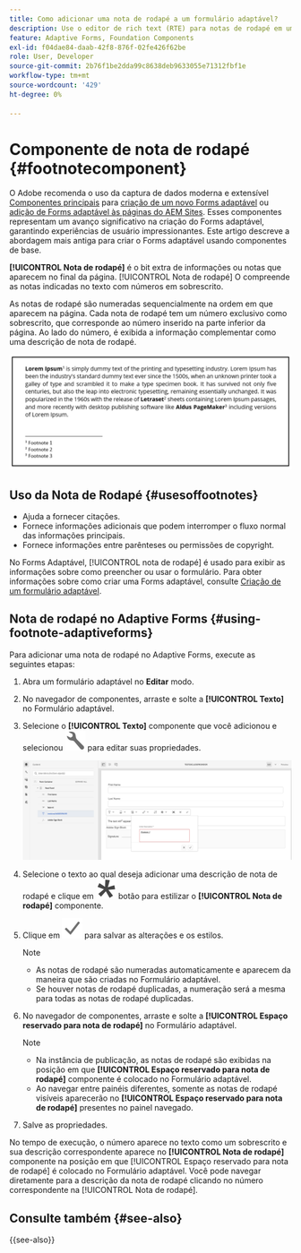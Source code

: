 ```yaml
---
title: Como adicionar uma nota de rodapé a um formulário adaptável?
description: Use o editor de rich text (RTE) para notas de rodapé em um formulário adaptável.
feature: Adaptive Forms, Foundation Components
exl-id: f04dae84-daab-42f8-876f-02fe426f62be
role: User, Developer
source-git-commit: 2b76f1be2dda99c8638deb9633055e71312fbf1e
workflow-type: tm+mt
source-wordcount: '429'
ht-degree: 0%

---
```


# Componente de nota de rodapé {#footnotecomponent}

<span class="preview"> O Adobe recomenda o uso da captura de dados moderna e extensível [Componentes principais](https://experienceleague.adobe.com/docs/experience-manager-core-components/using/adaptive-forms/introduction.html?lang=pt-BR) para [criação de um novo Forms adaptável](/help/forms/creating-adaptive-form-core-components.md) ou [adição de Forms adaptável às páginas do AEM Sites](/help/forms/create-or-add-an-adaptive-form-to-aem-sites-page.md). Esses componentes representam um avanço significativo na criação do Forms adaptável, garantindo experiências de usuário impressionantes. Este artigo descreve a abordagem mais antiga para criar o Forms adaptável usando componentes de base. </span>

**[!UICONTROL Nota de rodapé]** é o bit extra de informações ou notas que aparecem no final da página. [!UICONTROL Nota de rodapé] O compreende as notas indicadas no texto com números em sobrescrito.

As notas de rodapé são numeradas sequencialmente na ordem em que aparecem na página. Cada nota de rodapé tem um número exclusivo como sobrescrito, que corresponde ao número inserido na parte inferior da página. Ao lado do número, é exibida a informação complementar como uma descrição de nota de rodapé.

![Descrição da nota de rodapé](/help/forms/assets/footnote_description.png)


## Uso da Nota de Rodapé {#usesoffootnotes}

* Ajuda a fornecer citações.
* Fornece informações adicionais que podem interromper o fluxo normal das informações principais.
* Fornece informações entre parênteses ou permissões de copyright.

No Forms Adaptável, [!UICONTROL nota de rodapé] é usado para exibir as informações sobre como preencher ou usar o formulário. Para obter informações sobre como criar uma Forms adaptável, consulte [Criação de um formulário adaptável](https://experienceleague.adobe.com/docs/experience-manager-cloud-service/content/forms/create-an-adaptive-form/create-an-adaptive-form-on-forms-cs/creating-adaptive-form.html).

## Nota de rodapé no Adaptive Forms {#using-footnote-adaptiveforms}

Para adicionar uma nota de rodapé no Adaptive Forms, execute as seguintes etapas:
1. Abra um formulário adaptável no **Editar** modo.
1. No navegador de componentes, arraste e solte a **[!UICONTROL Texto]** no Formulário adaptável.
1. Selecione o **[!UICONTROL Texto]** componente que você adicionou e selecionou ![cmppr](assets/configure-icon.svg) para editar suas propriedades.

   ![Nota de rodapé no Adaptive Forms](/help/forms/assets/footnote_rte.png)

1. Selecione o texto ao qual deseja adicionar uma descrição de nota de rodapé e clique em  ![estrela](/help/forms/assets/asterisk.svg) botão para estilizar o **[!UICONTROL Nota de rodapé]** componente.

1. Clique em ![check](/help/forms/assets/save_icon.svg) para salvar as alterações e os estilos.

   >[!NOTE]
   >
   >* As notas de rodapé são numeradas automaticamente e aparecem da maneira que são criadas no Formulário adaptável.
   >* Se houver notas de rodapé duplicadas, a numeração será a mesma para todas as notas de rodapé duplicadas.

1. No navegador de componentes, arraste e solte a **[!UICONTROL Espaço reservado para nota de rodapé]** no Formulário adaptável.
   >[!NOTE]
   >
   >* Na instância de publicação, as notas de rodapé são exibidas na posição em que **[!UICONTROL Espaço reservado para nota de rodapé]** componente é colocado no Formulário adaptável.
   >* Ao navegar entre painéis diferentes, somente as notas de rodapé visíveis aparecerão no **[!UICONTROL Espaço reservado para nota de rodapé]** presentes no painel navegado.

1. Salve as propriedades.

No tempo de execução, o número aparece no texto como um sobrescrito e sua descrição correspondente aparece no **[!UICONTROL Nota de rodapé]** componente na posição em que [!UICONTROL Espaço reservado para nota de rodapé] é colocado no Formulário adaptável. Você pode navegar diretamente para a descrição da nota de rodapé clicando no número correspondente na [!UICONTROL Nota de rodapé].


## Consulte também {#see-also}

{{see-also}}